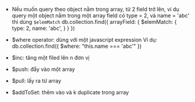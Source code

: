 - Nếu muốn query theo object nằm trong array, từ 2 field trở lên, ví dụ query một object nằm trong một array field có type = 2, và name = 'abc' thì dùng `$elemMatch`
db.collection.find({
  arrayField: {
    $elemMatch: {
      type: 2,
      name: 'abc',
    }
  }
})

- $where operator: dùng với một javascript expression
Ví dụ:
db.collection.find({
  $where: "this.name === 'abc'"
})

- $inc: tăng một filed lên n đơn vị
- $push: đẩy vào một array
- $pull: lấy ra từ array
- $addToSet: thêm vào và k duplicate trong array

